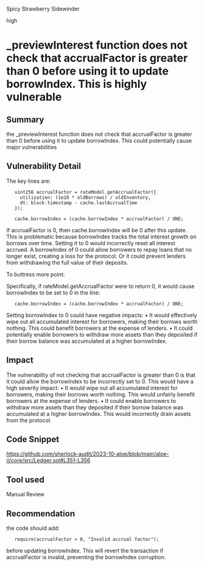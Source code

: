 Spicy Strawberry Sidewinder

high

# _previewInterest function does not check that accrualFactor is greater than 0 before using it to update borrowIndex. This is highly vulnerable
## Summary
the _previewInterest function does not check that accrualFactor is greater than 0 before using it to update borrowIndex. This could potentially cause major vulnerabilities
## Vulnerability Detail
The key lines are:

       uint256 accrualFactor = rateModel.getAccrualFactor({
         utilization: (1e18 * oldBorrows) / oldInventory,
         dt: block.timestamp - cache.lastAccrualTime
       });

       cache.borrowIndex = (cache.borrowIndex * accrualFactor) / ONE;

If accrualFactor is 0, then cache.borrowIndex will be 0 after this update. This is problematic because borrowIndex tracks the total interest growth on borrows over time. Setting it to 0 would incorrectly reset all interest accrued.
A borrowIndex of 0 could allow borrowers to repay loans that no longer exist, creating a loss for the protocol. Or it could prevent lenders from withdrawing the full value of their deposits.

To buttress more point:

Specifically, if rateModel.getAccrualFactor were to return 0, it would cause borrowIndex to be set to 0 in the line:

       cache.borrowIndex = (cache.borrowIndex * accrualFactor) / ONE;

Setting borrowIndex to 0 could have negative impacts:
• It would effectively wipe out all accumulated interest for borrowers, making their borrows worth nothing. This could benefit borrowers at the expense of lenders.
• It could potentially enable borrowers to withdraw more assets than they deposited if their borrow balance was accumulated at a higher borrowIndex.


## Impact
The vulnerability of not checking that accrualFactor is greater than 0 is that it could allow the borrowIndex to be incorrectly set to 0. This would have a high severity impact:
• It would wipe out all accumulated interest for borrowers, making their borrows worth nothing. This would unfairly benefit borrowers at the expense of lenders.
• It could enable borrowers to withdraw more assets than they deposited if their borrow balance was accumulated at a higher borrowIndex. This would incorrectly drain assets from the protocol.

## Code Snippet
https://github.com/sherlock-audit/2023-10-aloe/blob/main/aloe-ii/core/src/Ledger.sol#L351-L356
## Tool used

Manual Review

## Recommendation
the code should add:

       require(accrualFactor > 0, "Invalid accrual factor");

before updating borrowIndex.
This will revert the transaction if accrualFactor is invalid, preventing the borrowIndex corruption.

